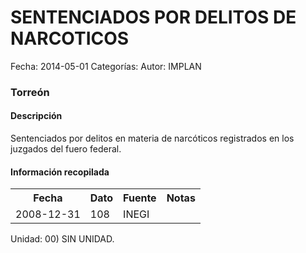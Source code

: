 SENTENCIADOS POR DELITOS DE NARCOTICOS
=====

Fecha: 2014-05-01
Categorías: 
Autor: IMPLAN

### Torreón

#### Descripción

Sentenciados por delitos en materia de narcóticos registrados en los juzgados del fuero federal.

#### Información recopilada

<table class="table table-hover table-bordered">
  <tr><th>Fecha</th><th>Dato</th><th>Fuente</th><th>Notas</th></tr>
  <tr><td>2008-12-31</td><td>108</td><td>INEGI</td><td></td></tr>
</table>

Unidad: 00) SIN UNIDAD.
